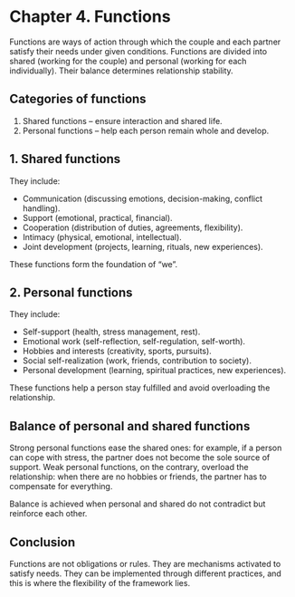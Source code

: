 # Chapter 4. Functions

Functions are ways of action through which the couple and each partner satisfy their needs under given conditions. Functions are divided into shared (working for the couple) and personal (working for each individually). Their balance determines relationship stability.

## Categories of functions

1. Shared functions – ensure interaction and shared life.
2. Personal functions – help each person remain whole and develop.

## 1. Shared functions

They include:

- Communication (discussing emotions, decision-making, conflict handling).
- Support (emotional, practical, financial).
- Cooperation (distribution of duties, agreements, flexibility).
- Intimacy (physical, emotional, intellectual).
- Joint development (projects, learning, rituals, new experiences).

These functions form the foundation of “we”.

## 2. Personal functions

They include:

- Self-support (health, stress management, rest).
- Emotional work (self-reflection, self-regulation, self-worth).
- Hobbies and interests (creativity, sports, pursuits).
- Social self-realization (work, friends, contribution to society).
- Personal development (learning, spiritual practices, new experiences).

These functions help a person stay fulfilled and avoid overloading the relationship.

## Balance of personal and shared functions

Strong personal functions ease the shared ones: for example, if a person can cope with stress, the partner does not become the sole source of support. Weak personal functions, on the contrary, overload the relationship: when there are no hobbies or friends, the partner has to compensate for everything.

Balance is achieved when personal and shared do not contradict but reinforce each other.

## Conclusion

Functions are not obligations or rules. They are mechanisms activated to satisfy needs. They can be implemented through different practices, and this is where the flexibility of the framework lies.

